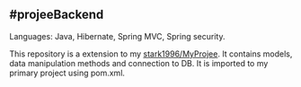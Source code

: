 <h2>#projeeBackend</h2>
<p>Languages: Java, Hibernate, Spring MVC, Spring security.</p>
<p>This repository is a extension to my <a href="https://github.com/stark1996/MyProjee">stark1996/MyProjee</a>. It contains models, data manipulation methods and connection to DB.
It is imported to my primary project using pom.xml.</p>
